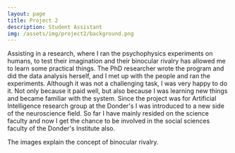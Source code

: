 ```yaml
---
layout: page
title: Project 2
description: Student Assistant
img: /assets/img/project2/background.png 
---
```


Assisting in a research, where I ran the psychophysics experiments on humans, to test their imagination and their binocular rivalry has allowed me to learn some practical things. The PhD researcher wrote the program and did the data analysis herself, and I met up with the people and ran the experiments. Although it was not a challenging task, I was very happy to do it. Not only because it paid well, but also because I was learning new things and became familiar with the system. Since the project was for Artificial Intelligence research group at the Donder's I was introduced to a new side of the neuroscience field. So far I have mainly resided on the science faculty and now I get the chance to be involved in the social sciences faculty of the Donder's Institute also.

<div class="img_row">
    <img class="col two left" src="{{ site.baseurl }}/assets/img/project2/br1.jpg" alt="" title="example image"/>
</div>

<div class="col three caption">
The images explain the concept of binocular rivalry.
</div>
